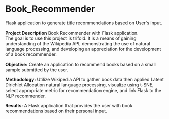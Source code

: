 # Book_Recommender
Flask application to generate title recommendations based on User's input.

**Project Description** 
Book Recommender with Flask application.  
The goal is to use this project is trifold. It is a means of gaining understanding of the Wikipedia API,  demonstrating the use of natural language processing, and developing an appreciation for the development of a book recommender.
  
**Objective:**
Create an application to recommend books based on a small sample submitted by the user.
  
**Methodology:**
Utilize Wikipedia API to gather book data then applied Latent Dirichlet Allocation natural language processing, visualize using t-SNE, select appropriate metric for recommendation engine, and link Flask to the NLP recommender. 
  
**Results:**
A Flask application that provides the user with book recommendations based on their personal input.
